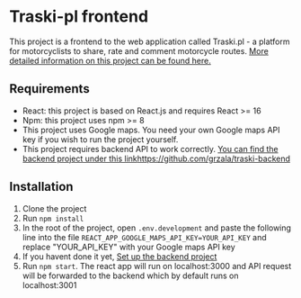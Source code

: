 # Traski-pl frontend

This project is a frontend to the web application called Traski.pl - a platform for motorcyclists to share, rate and comment motorcycle routes. [More detailed information on this project can be found here.](http://mpanasiuk.me/project.php?project=18)

## Requirements

- React: this project is based on React.js and requires React >= 16
- Npm: this project uses npm >= 8
- This project uses Google maps. You need your own Google maps API key if you wish to run the project yourself.
- This project requires backend API to work correctly. [You can find the backend project under this link]()https://github.com/grzala/traski-backend


## Installation

1. Clone the project
2. Run `npm install`
3. In the root of the project, open `.env.development` and paste the following line into the file `REACT_APP_GOOGLE_MAPS_API_KEY=YOUR_API_KEY` and replace "YOUR_API_KEY" with your Google maps API key
4. If you havent done it yet,  [Set up the backend project](https://github.com/grzala/traski-backend)
5. Run `npm start`. The react app will run on localhost:3000 and API request will be forwarded to the backend which by default runs on localhost:3001